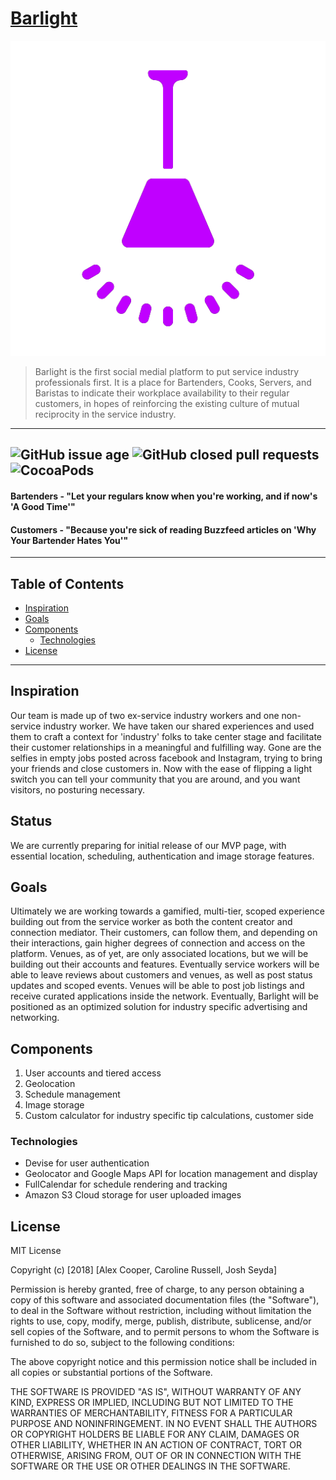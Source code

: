 # [Barlight](https://barlight.herokuapp.com)
![Barlight](https://github.com/joshseyda/barlight/blob/master/public/images/purple-lamp.png)
>Barlight is the first social medial platform to put service industry professionals first. It is a place for Bartenders, Cooks, Servers, and Baristas to indicate their workplace availability to their regular customers, in hopes of reinforcing the existing culture of mutual reciprocity in the service industry.

---
![GitHub issue age](https://img.shields.io/badge/created%20on-2018--05--21-brightgreen.svg)
![GitHub closed pull requests](https://img.shields.io/badge/closed%20pull%20requests-20-blue.svg) 
![CocoaPods](https://img.shields.io/cocoapods/l/AFNetworking.svg)
---
#### Bartenders - "Let your regulars know when you're working, and if now's 'A Good Time'"

#### Customers - "Because you're sick of reading Buzzfeed articles on 'Why Your Bartender Hates You'"
---
## Table of Contents

- [Inspiration](#inspiration)
- [Goals](#goals)
- [Components](#components)
	- [Technologies](#technologies)
- [License](#license)
---
## Inspiration

Our team is made up of two ex-service industry workers and one non-service industry worker. We have taken our shared experiences and used them to craft a context for 'industry' folks to take center stage and facilitate their customer relationships in a meaningful and fulfilling way. Gone are the selfies in empty jobs posted across facebook and Instagram, trying to bring your friends and close customers in. Now with the ease of flipping a light switch you can tell your community that you are around, and you want visitors, no posturing necessary. 

## Status

We are currently preparing for initial release of our MVP page, with essential location, scheduling, authentication and image storage features.

## Goals

Ultimately we are working towards a gamified, multi-tier, scoped experience building out from the service worker as both the content creator and connection mediator. Their customers, can follow them, and depending on their interactions, gain higher degrees of connection and access on the platform. Venues, as of yet, are only associated locations, but we will be building out their accounts and features. Eventually service workers will be able to leave reviews about customers and venues, as well as post status updates and scoped events. Venues will be able to post job listings and receive curated applications inside the network. Eventually, Barlight will be positioned as an optimized solution for industry specific advertising and networking. 


## Components

1. User accounts and tiered access
2. Geolocation 
3. Schedule management 
4. Image storage 
5. Custom calculator for industry specific tip calculations, customer side


### Technologies

* Devise for user authentication
* Geolocator and Google Maps API for location management and display
* FullCalendar for schedule rendering and tracking
* Amazon S3 Cloud storage for user uploaded images

## License
MIT License

Copyright (c) [2018] [Alex Cooper, Caroline Russell, Josh Seyda]

Permission is hereby granted, free of charge, to any person obtaining a copy
of this software and associated documentation files (the "Software"), to deal
in the Software without restriction, including without limitation the rights
to use, copy, modify, merge, publish, distribute, sublicense, and/or sell
copies of the Software, and to permit persons to whom the Software is
furnished to do so, subject to the following conditions:

The above copyright notice and this permission notice shall be included in all
copies or substantial portions of the Software.

THE SOFTWARE IS PROVIDED "AS IS", WITHOUT WARRANTY OF ANY KIND, EXPRESS OR
IMPLIED, INCLUDING BUT NOT LIMITED TO THE WARRANTIES OF MERCHANTABILITY,
FITNESS FOR A PARTICULAR PURPOSE AND NONINFRINGEMENT. IN NO EVENT SHALL THE
AUTHORS OR COPYRIGHT HOLDERS BE LIABLE FOR ANY CLAIM, DAMAGES OR OTHER
LIABILITY, WHETHER IN AN ACTION OF CONTRACT, TORT OR OTHERWISE, ARISING FROM,
OUT OF OR IN CONNECTION WITH THE SOFTWARE OR THE USE OR OTHER DEALINGS IN THE
SOFTWARE.

